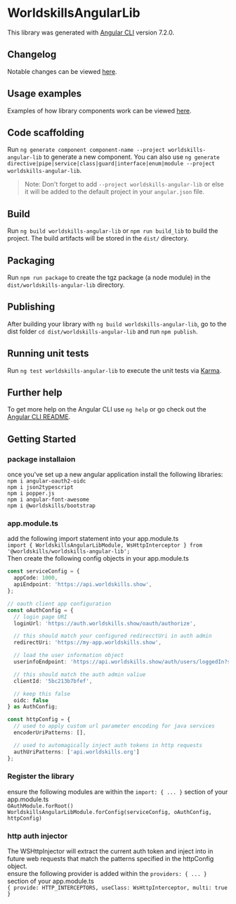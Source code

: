 # WorldskillsAngularLib

This library was generated with [Angular CLI](https://github.com/angular/angular-cli) version 7.2.0.

## Changelog

Notable changes can be viewed [here](https://github.com/worldskills/worldskills-angular-lib/blob/master/changelog.md).

## Usage examples

Examples of how library components work can be viewed [here](https://github.com/worldskills/worldskills-angular-lib/blob/master/usage.md).

## Code scaffolding

Run `ng generate component component-name --project worldskills-angular-lib` to generate a new component. You can also use `ng generate directive|pipe|service|class|guard|interface|enum|module --project worldskills-angular-lib`.
> Note: Don't forget to add `--project worldskills-angular-lib` or else it will be added to the default project in your `angular.json` file.

## Build

Run `ng build worldskills-angular-lib` or `npm run build_lib` to build the project. The build artifacts will be stored in the `dist/` directory.

## Packaging

Run `npm run package` to create the tgz package (a node module) in the `dist/worldskills-angular-lib` directory.

## Publishing

After building your library with `ng build worldskills-angular-lib`, go to the dist folder `cd dist/worldskills-angular-lib` and run `npm publish`.

## Running unit tests

Run `ng test worldskills-angular-lib` to execute the unit tests via [Karma](https://karma-runner.github.io).

## Further help

To get more help on the Angular CLI use `ng help` or go check out the [Angular CLI README](https://github.com/angular/angular-cli/blob/master/README.md).

## Getting Started

### package installaion

once you've set up a new angular application install the following libraries:  
`npm i angular-oauth2-oidc`  
`npm i json2typescript`  
`npm i popper.js`  
`npm i angular-font-awesome`  
`npm i @worldskills/bootstrap`

### app.module.ts

add the following import statement into your app.module.ts  
`import { WorldskillsAngularLibModule, WsHttpInterceptor } from '@worldskills/worldskills-angular-lib';`  
Then create the following config objects in your app.module.ts

``` typescript
const serviceConfig = {
  appCode: 1000,
  apiEndpoint: 'https://api.worldskills.show',
};

// oauth client app configuration
const oAuthConfig = {
  // login page URI
  loginUrl: 'https://auth.worldskills.show/oauth/authorize',

  // this should match your configured redirecctUri in auth admin
  redirectUri: 'https://my-app.worldskills.show',

  // load the user information object
  userinfoEndpoint: 'https://api.worldskills.show/auth/users/loggedIn?show_child_roles=false&app_code=1000',

  // this should match the auth admin valiue
  clientId: '5bc213b7bfef',

  // keep this false
  oidc: false
} as AuthConfig;

const httpConfig = {
  // used to apply custom url parameter encoding for java services
  encoderUriPatterns: [],

  // used to automagically inject auth tokens in http requests
  authUriPatterns: ['api.worldskills.org']
};
```

### Register the library

ensure the following modules are within the `import: { ... }` section of your app.module.ts  
`OAuthModule.forRoot()`  
`WorldskillsAngularLibModule.forConfig(serviceConfig, oAuthConfig, httpConfig)`

### http auth injector

The WSHttpInjector will extract the current auth token and inject into in future web requests that match the patterns specified in the httpConfig object.  
ensure the following provider is added within the `providers: { ... }` section of your app.module.ts  
`{ provide: HTTP_INTERCEPTORS, useClass: WsHttpInterceptor, multi: true }`
